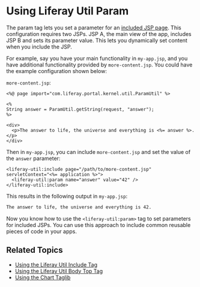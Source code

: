 # Using Liferay Util Param

The param tag lets you set a parameter for an [included JSP page](./liferay-util-include.md). This configuration requires two JSPs. JSP A, the main view of the app, includes JSP B and sets its parameter value. This lets you dynamically set content when you include the JSP. 

For example, say you have your main functionality in `my-app.jsp`, and you have additional functionality provided by `more-content.jsp`. You could have the example configuration shown below:

`more-content.jsp`:

```markup
<%@ page import="com.liferay.portal.kernel.util.ParamUtil" %>

<%
String answer = ParamUtil.getString(request, "answer");
%>

<div>
  <p>The answer to life, the universe and everything is <%= answer %>.</p>
</div>
```

Then in `my-app.jsp`, you can include `more-content.jsp` and set the value of the `answer` parameter:

```markup
<liferay-util:include page="/path/to/more-content.jsp" servletContext="<%= application %>">
  <liferay-util:param name="answer" value="42" />
</liferay-util:include>
```

This results in the following output in `my-app.jsp`:

```html
The answer to life, the universe and everything is 42.
```

Now you know how to use the `<liferay-util:param>` tag to set parameters for included JSPs. You can use this approach to include common reusable pieces of code in your apps.

## Related Topics

* [Using the Liferay Util Include Tag](./liferay-util-include.md)
* [Using the Liferay Util Body Top Tag](./liferay-util-body-top.md)
* [Using the Chart Taglib](../clay-tag-library.md)
